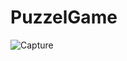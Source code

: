# PuzzelGame

![Capture](https://user-images.githubusercontent.com/107931523/175256528-8de9e2d6-66e8-4b17-ab9f-84ccbb40393a.PNG)
